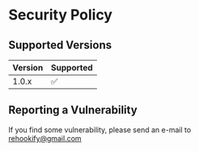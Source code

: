 # Security Policy

## Supported Versions

| Version | Supported          |
| ------- | ------------------ |
| 1.0.x   | :white_check_mark: |

## Reporting a Vulnerability

If you find some vulnerability, please send an e-mail to [rehookify@gmail.com](mailto:rehookify@gmail.com)
